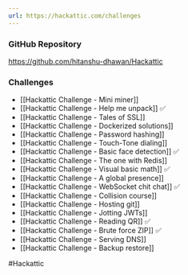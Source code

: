 ```yaml
---
url: https://hackattic.com/challenges
---
```


### GitHub Repository
https://github.com/hitanshu-dhawan/Hackattic

### Challenges

- [[Hackattic Challenge - Mini miner]]
- [[Hackattic Challenge - Help me unpack]] ✅
- [[Hackattic Challenge - Tales of SSL]]
- [[Hackattic Challenge - Dockerized solutions]]
- [[Hackattic Challenge - Password hashing]]
- [[Hackattic Challenge - Touch-Tone dialing]]
- [[Hackattic Challenge - Basic face detection]] ✅
- [[Hackattic Challenge - The one with Redis]]
- [[Hackattic Challenge - Visual basic math]] ✅
- [[Hackattic Challenge - A global presence]]
- [[Hackattic Challenge - WebSocket chit chat]] ✅
- [[Hackattic Challenge - Collision course]]
- [[Hackattic Challenge - Hosting git]]
- [[Hackattic Challenge - Jotting JWTs]]
- [[Hackattic Challenge - Reading QR]] ✅
- [[Hackattic Challenge - Brute force ZIP]] ✅
- [[Hackattic Challenge - Serving DNS]]
- [[Hackattic Challenge - Backup restore]]


#Hackattic 
